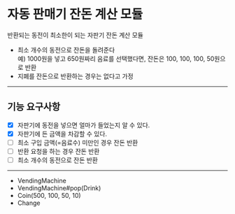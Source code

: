 # 자동 판매기 잔돈 계산 모듈

반환되는 동전이 최소한이 되는 자판기 잔돈 계산 모듈

- 최소 개수의 동전으로 잔돈을 돌려준다  
    예) 1000원을 넣고 650원짜리 음료를 선택했다면, 잔돈은 100, 100, 100, 50원으로 반환
- 지폐를 잔돈으로 반환하는 경우는 없다고 가정

---

## 기능 요구사항

- [x] 자판기에 동전을 넣으면 얼마가 들었는지 알 수 있다.
- [x] 자판기에 든 금액을 차감할 수 있다.
- [ ] 최소 구입 금액(=음료수) 미만인 경우 잔돈 반환
- [ ] 반환 요청을 하는 경우 잔돈 반환  
- [ ] 최소 개수의 동전으로 잔돈 반환

---

- VendingMachine
- VendingMachine#pop(Drink)
- Coin(500, 100, 50, 10)
- Change
